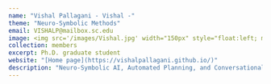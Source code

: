 ```yaml
---
name: "Vishal Pallagani - Vishal -"
theme: "Neuro-Symbolic Methods"
email: VISHALP@mailbox.sc.edu
image: <img src='/images/Vishal.jpg' width="150px" style="float:left; margin:0px 10px 0px 0px;">
collection: members
excerpt: Ph.D. graduate student
website: "[Home page](https://vishalpallagani.github.io/)"
description: "Neuro-Symbolic AI, Automated Planning, and Conversational Agents."  
---
```

